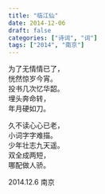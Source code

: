 ```yaml
---
title: "临江仙"
date: 2014-12-06
draft: false
categories: ["诗词", "词"]
tags: ["2014", "南京"]
---
```


为了无情情已了，  
恍然惊岁今宵。  
投书几次忆华韶。  
埋头奔命转，  
年月硬如刀。  

久不读心心已老，  
小词字字难描。  
少年壮志九天遥。  
双全成两短，  
哪配做人骄。  

2014.12.6 南京  
  
